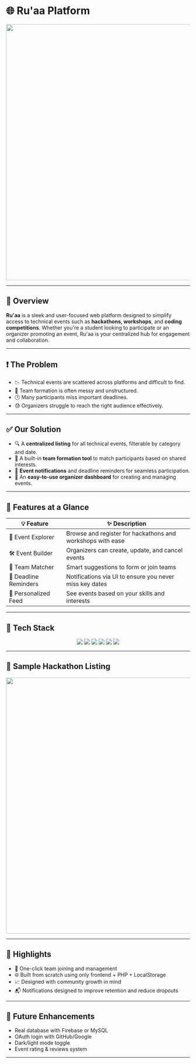 # 🌐 Ru'aa Platform

<p align="center">
  <img src="./ruaaplat.jpg" width="700"/>
</p>

---

## 📝 Overview

**Ru'aa** is a sleek and user-focused web platform designed to simplify access to technical events such as **hackathons, workshops**, and **coding competitions**. Whether you're a student looking to participate or an organizer promoting an event, Ru'aa is your centralized hub for engagement and collaboration.

---

## ❗ The Problem

- 📉 Technical events are scattered across platforms and difficult to find.
- 🧩 Team formation is often messy and unstructured.
- 🕑 Many participants miss important deadlines.
- 😓 Organizers struggle to reach the right audience effectively.

---

## ✅ Our Solution

- 🔍 A **centralized listing** for all technical events, filterable by category and date.
- 🤝 A built-in **team formation tool** to match participants based on shared interests.
- 🔔 **Event notifications** and deadline reminders for seamless participation.
- 🎯 An **easy-to-use organizer dashboard** for creating and managing events.

---

## 🚀 Features at a Glance

| 💡 Feature              | ✨ Description                                                      |
|------------------------|---------------------------------------------------------------------|
| 📅 Event Explorer       | Browse and register for hackathons and workshops with ease          |
| 🛠 Event Builder        | Organizers can create, update, and cancel events                    |
| 🤝 Team Matcher         | Smart suggestions to form or join teams                             |
| 🔔 Deadline Reminders   | Notifications via UI to ensure you never miss key dates             |
| 🧾 Personalized Feed    | See events based on your skills and interests                       |

---

## 🧠 Tech Stack

<p align="center">
  <img src="https://img.shields.io/badge/HTML5-E34F26?style=for-the-badge&logo=html5&logoColor=white"/>
  <img src="https://img.shields.io/badge/CSS3-1572B6?style=for-the-badge&logo=css3&logoColor=white"/>
  <img src="https://img.shields.io/badge/JavaScript-F7DF1E?style=for-the-badge&logo=javascript&logoColor=black"/>
  <img src="https://img.shields.io/badge/PHP-777BB4?style=for-the-badge&logo=php&logoColor=white"/>
  <img src="https://img.shields.io/badge/LocalStorage-lightgrey?style=for-the-badge"/>
  <img src="https://img.shields.io/badge/Figma-F24E1E?style=for-the-badge&logo=figma&logoColor=white"/>
</p>

---

## 🧩 Sample Hackathon Listing

<p align="center">
  <img src="https://raw.githubusercontent.com/Jana-Alrzoog/ruaa-assets/main/hackathon-section.gif" width="700"/>
</p>

---

## 🌟 Highlights

- 🔗 One-click team joining and management
- 🌐 Built from scratch using only frontend + PHP + LocalStorage
- 📈 Designed with community growth in mind
- 📬 Notifications designed to improve retention and reduce dropouts

---

## 🧠 Future Enhancements

- Real database with Firebase or MySQL
- OAuth login with GitHub/Google
- Dark/light mode toggle
- Event rating & reviews system

---
